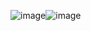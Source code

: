 ![image](https://github.com/user-attachments/assets/aba4a14c-da9c-407a-a544-0311a6ec4f7c)![image](https://github.com/user-attachments/assets/d60f8af4-af58-48be-97dd-b3e09c5d7ddc)
